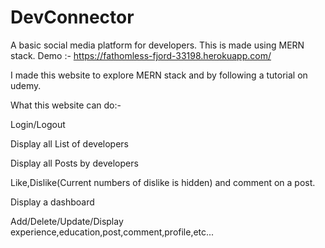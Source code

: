 # DevConnector
A basic social media platform for developers. This is made using MERN stack.
Demo :- https://fathomless-fjord-33198.herokuapp.com/

I made this website to explore MERN stack and by following a tutorial on udemy.

What this website can do:-

Login/Logout

Display all List of developers

Display all Posts by developers

Like,Dislike(Current numbers of dislike is hidden) and comment on a post.

Display a dashboard

Add/Delete/Update/Display experience,education,post,comment,profile,etc...

